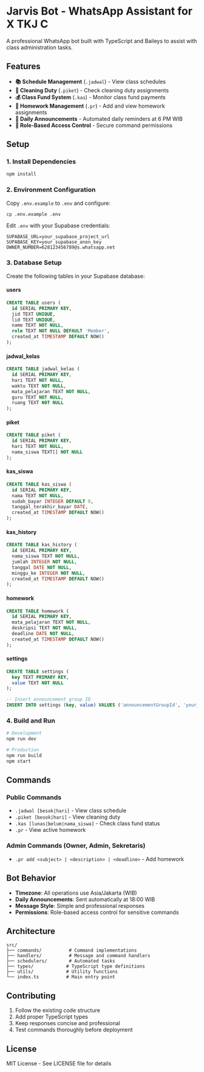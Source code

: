 # Jarvis Bot - WhatsApp Assistant for X TKJ C

A professional WhatsApp bot built with TypeScript and Baileys to assist with class administration tasks.

## Features

- **📚 Schedule Management** (`.jadwal`) - View class schedules
- **🧹 Cleaning Duty** (`.piket`) - Check cleaning duty assignments  
- **💰 Class Fund System** (`.kas`) - Monitor class fund payments
- **📝 Homework Management** (`.pr`) - Add and view homework assignments
- **🔔 Daily Announcements** - Automated daily reminders at 6 PM WIB
- **🔐 Role-Based Access Control** - Secure command permissions

## Setup

### 1. Install Dependencies

```bash
npm install
```

### 2. Environment Configuration

Copy `.env.example` to `.env` and configure:

```bash
cp .env.example .env
```

Edit `.env` with your Supabase credentials:
```
SUPABASE_URL=your_supabase_project_url
SUPABASE_KEY=your_supabase_anon_key
OWNER_NUMBER=628123456789@s.whatsapp.net
```

### 3. Database Setup

Create the following tables in your Supabase database:

#### users
```sql
CREATE TABLE users (
  id SERIAL PRIMARY KEY,
  jid TEXT UNIQUE,
  lid TEXT UNIQUE,
  name TEXT NOT NULL,
  role TEXT NOT NULL DEFAULT 'Member',
  created_at TIMESTAMP DEFAULT NOW()
);
```

#### jadwal_kelas
```sql
CREATE TABLE jadwal_kelas (
  id SERIAL PRIMARY KEY,
  hari TEXT NOT NULL,
  waktu TEXT NOT NULL,
  mata_pelajaran TEXT NOT NULL,
  guru TEXT NOT NULL,
  ruang TEXT NOT NULL
);
```

#### piket
```sql
CREATE TABLE piket (
  id SERIAL PRIMARY KEY,
  hari TEXT NOT NULL,
  nama_siswa TEXT[] NOT NULL
);
```

#### kas_siswa
```sql
CREATE TABLE kas_siswa (
  id SERIAL PRIMARY KEY,
  nama TEXT NOT NULL,
  sudah_bayar INTEGER DEFAULT 0,
  tanggal_terakhir_bayar DATE,
  created_at TIMESTAMP DEFAULT NOW()
);
```

#### kas_history
```sql
CREATE TABLE kas_history (
  id SERIAL PRIMARY KEY,
  nama_siswa TEXT NOT NULL,
  jumlah INTEGER NOT NULL,
  tanggal DATE NOT NULL,
  minggu_ke INTEGER NOT NULL,
  created_at TIMESTAMP DEFAULT NOW()
);
```

#### homework
```sql
CREATE TABLE homework (
  id SERIAL PRIMARY KEY,
  mata_pelajaran TEXT NOT NULL,
  deskripsi TEXT NOT NULL,
  deadline DATE NOT NULL,
  created_at TIMESTAMP DEFAULT NOW()
);
```

#### settings
```sql
CREATE TABLE settings (
  key TEXT PRIMARY KEY,
  value TEXT NOT NULL
);

-- Insert announcement group ID
INSERT INTO settings (key, value) VALUES ('announcementGroupId', 'your_group_id@g.us');
```

### 4. Build and Run

```bash
# Development
npm run dev

# Production
npm run build
npm start
```

## Commands

### Public Commands
- `.jadwal [besok|hari]` - View class schedule
- `.piket [besok|hari]` - View cleaning duty
- `.kas [lunas|belum|nama_siswa]` - Check class fund status
- `.pr` - View active homework

### Admin Commands (Owner, Admin, Sekretaris)
- `.pr add <subject> | <description> | <deadline>` - Add homework

## Bot Behavior

- **Timezone**: All operations use Asia/Jakarta (WIB)
- **Daily Announcements**: Sent automatically at 18:00 WIB
- **Message Style**: Simple and professional responses
- **Permissions**: Role-based access control for sensitive commands

## Architecture

```
src/
├── commands/          # Command implementations
├── handlers/          # Message and command handlers  
├── schedulers/        # Automated tasks
├── types/            # TypeScript type definitions
├── utils/            # Utility functions
└── index.ts          # Main entry point
```

## Contributing

1. Follow the existing code structure
2. Add proper TypeScript types
3. Keep responses concise and professional
4. Test commands thoroughly before deployment

## License

MIT License - See LICENSE file for details